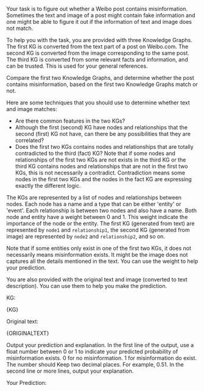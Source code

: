 

Your task is to figure out whether a Weibo post contains misinformation. Sometimes the text and image of a post might contain fake information and one might be able to figure it out if the information of text and image does not match. 

To help you with the task, you are provided with three Knowledge Graphs. The first KG is converted from the text part of a post on Weibo.com. The second KG is converted from the image corresponding to the same post. The third KG is converted from some relevant facts and information, and can be trusted. This is used for your general references. 

Compare the first two Knowledge Graphs, and determine whether the post contains misinformation, based on the first two Knowledge Graphs match or not.

Here are some techniques that you should use to determine whether text and image matches:

- Are there common features in the two KGs? 
- Although the first (second) KG have nodes and relationships that the second (first) KG not have, can there be any possibilities that they are correlated?
- Does the first two KGs contains nodes and relationships that are totally contradicted to the third (fact) KG? Note that if some nodes and relationships of the first two KGs are not exists in the third KG or the third KG contains nodes and relationships that are not in the first two KGs, this is not necessarily a contradict. Contradiction means some nodes in the first two KGs and the nodes in the fact KG are expressing exactly the different logic.

The KGs are represented by a list of nodes and relationships between nodes. Each node has a name and a type that can be either 'entity' or 'event'. Each relationship is between two nodes and also have a name. Both node and entity have a weight between 0 and 1. This weight indicate the importance of the node or the entity. The first KG (generated from text) are represented by `node1` and `relationship1`, the second KG (generated from image) are represented by `node2` and `relationship2`, and so on. 

Note that if some entities only exist in one of the first two KGs, it does not necessarily means misinformation exists. It might be the image does not captures all the details mentioned in the text. You can use the weight to help your prediction. 

You are also provided with the original text and image (converted to text description). You can use them to help you make the prediction.

KG:

{KG}

Original text:

{ORIGINALTEXT}

Output your prediction and explanation. In the first line of the output, use a float number between 0 or 1 to indicate your predicted probability of misinformation exists. 0 for no misinformation. 1 for misinformation do exist. The number should Keep two decimal places. For example, 0.51. In the second line or more lines, output your explanation.

Your Prediction:

